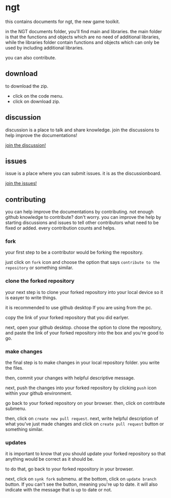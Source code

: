 # ngt

this contains documents for ngt, the new game toolkit.

in the NGT documents folder, you'll find main and libraries. the main folder is that the functions and objects which are no need of additional libraries, while the libraries folder contain functions and objects which can only be used by including additional libraries.

you can also contribute.

## download

to download the zip.

* click on the code menu.
* click on download zip.

## discussion

discussion is a place to talk and share knowledge. join the discussions to help improve the documentations!

[join the discussion!](https://github.com/harrymkt/ngt-docs/discussions)

## issues

issue is a place where you can submit issues. it is as the discussionboard.

[join the issues!](https://github.com/harrymkt/ngt-docs/issues)

## contributing

you can help improve the documentations by contributing. not enough github knowledge to contribute? don't worry. you can improve the help by starting discussions and issues to tell other contributors what need to be fixed or added. every contribution counts and helps.

### fork

your first step to be a contributor would be forking the repository.

just click on `fork` icon and choose the option that says `contribute to the repository` or something similar.

### clone the forked repository

your next step is to clone your forked repository into your local device so it is easyer to write things.

it is recommended to use github desktop If you are using from the pc.

copy the link of your forked repository that you did earlyer.

next, open your github desktop. choose the option to clone the repository, and paste the link of your forked repository into the box and you're good to go.

### make changes

the final step is to make changes in your local repository folder. you write the files.

then, commit your changes with helpful descriptive message.

next, push the changes into your forked repository by clicking `push` icon within your github environment.

go back to your forked repository on your browser. then, click on contribute submenu.

then, click on `create new pull request`. next, write helpful description of what you've just made changes and click on `create pull request` button or something similar.

### updates

it is important to know that you should update your forked repository so that anything would be correct as it should be.

to do that, go back to your forked repository in your browser.

next, click on `synk fork` submenu. at the bottom, click on `update branch` button. If you can't see the button, meaning you're up to date. it will also indicate with the message that is up to date or not.
